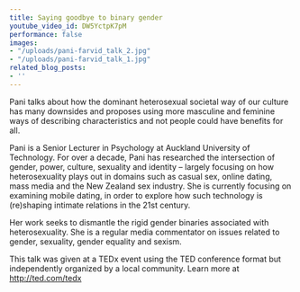 ```yaml
---
title: Saying goodbye to binary gender
youtube_video_id: DW5YctpK7pM
performance: false
images:
- "/uploads/pani-farvid_talk_2.jpg"
- "/uploads/pani-farvid_talk_1.jpg"
related_blog_posts:
- ''
---
```


Pani talks about how the dominant heterosexual societal way of our culture has many downsides and proposes using more masculine and feminine ways of describing characteristics and not people could have benefits for all.

Pani is a Senior Lecturer in Psychology at Auckland University of Technology. For over a decade, Pani has researched the intersection of gender, power, culture, sexuality and identity – largely focusing on how heterosexuality plays out in domains such as casual sex, online dating, mass media and the New Zealand sex industry. She is currently focusing on examining mobile dating, in order to explore how such technology is (re)shaping intimate relations in the 21st century.

Her work seeks to dismantle the rigid gender binaries associated with heterosexuality. She is a regular media commentator on issues related to gender, sexuality, gender equality and sexism.

This talk was given at a TEDx event using the TED conference format but independently organized by a local community. Learn more at http://ted.com/tedx
